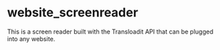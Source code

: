 # website_screenreader
This is a screen reader built with the Transloadit API that can be plugged into any website. 
